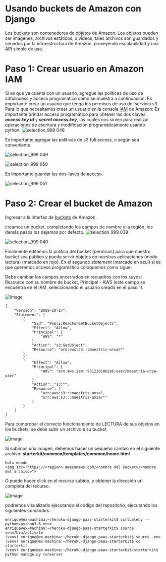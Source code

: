 # Usando buckets de Amazon con Django

Los [buckets](https://docs.aws.amazon.com/AmazonS3/latest/dev/Introduction.html#BasicsBuckets) son contenedores de [objetos](https://docs.aws.amazon.com/AmazonS3/latest/dev/Introduction.html#BasicsObjects) de Amazon. Los objetos pueden ser imágenes, archivos estáticos, o  videos; tales archivos son guardados y servidos por la infraestructura de Amazon, proveyendo escalabilidad y una API simple de uso.

# Paso 1: Crear usuario en Amazon IAM

Si es que ya cuenta con un usuario, agregue las políticas de uso de s3fullacess y acceso programático como se muestra a continuación. Es importante crear un usuario que tenga los permisos de uso del servicio s3. Para lo que necesitamos crear un usuario en la consola [IAM](https://console.aws.amazon.com/iam/home?region=us-east-1) de Amazon:
Es importante brindar acceso programático para obtener las dos claves: **_access key id_** y **_secret access key_**, las cuales nos sirven para realizar operaciones de escritura y modificación programáticamente usando python.
![selection_999 048](https://user-images.githubusercontent.com/5711590/42295295-4fe7349a-7fae-11e8-96c3-83f6ee90d5f0.png)

Es importante agregar las políticas de s3 full access, o según sea conveniente:

![selection_999 049](https://user-images.githubusercontent.com/5711590/42295335-c27a2fd0-7fae-11e8-832e-d91841e60339.png)

![selection_999 050](https://user-images.githubusercontent.com/5711590/42295510-c11ca5f8-7fb0-11e8-9fd9-e3f21ad54f03.png)

Es importante guardar las dos llaves de acceso.

![selection_999 051](https://user-images.githubusercontent.com/5711590/42295573-5ca28fec-7fb1-11e8-832b-6c631582b64e.png)

# Paso 2: Crear el bucket de Amazon

Ingresar a la interfaz de [buckets](https://s3.console.aws.amazon.com/s3/home) de Amazon. 

creamos un bucket, completando los campos de nombre y la región, los demás pasos los dejamos por defecto.
![selection_999 039](https://user-images.githubusercontent.com/5711590/42295748-35cbb6b2-7fb3-11e8-82be-c0314e741cd9.png)

![selection_999 040](https://user-images.githubusercontent.com/5711590/42295757-422ee1cc-7fb3-11e8-96f0-508e8c208145.png)

Finalmente editamos la política del bucket (permisos) para que nuestro bucket sea público y pueda servir objetos en nuestras aplicaciones (modo lectura) (marcado en rojo). En el segundo _statement_ (marcado en azul) si es que queremos acceso programático coloquemos como sigue:

Debe cambiar los campos encerrados en recuadros con los suyos: Resource con su nombre de bucket, Principal - AWS (este campo se encuentra en el IAM, seleccionando el usuario creado en el paso 1).

![image](https://user-images.githubusercontent.com/5711590/42296093-13c5be06-7fb7-11e8-815a-ef337b6e729b.png)


```
{
    "Version": "2008-10-17",
    "Statement": [
        {
            "Sid": "PublicReadForGetBucketObjects",
            "Effect": "Allow",
            "Principal": {
                "AWS": "*"
            },
            "Action": "s3:GetObject",
            "Resource": "arn:aws:s3:::maestris-unsa/*"
        },
        {
            "Effect": "Allow",
            "Principal": {
                "AWS": "arn:aws:iam::931228108296:user/maestria-unsa-user"
            },
            "Action": "s3:*",
            "Resource": [
                "arn:aws:s3:::maestris-unsa",
                "arn:aws:s3:::maestris-unsa/*"
            ]
        }
    ]
}
```
Para comprobar el correcto funcionamiento de LECTURA de sus objetos en los buckets, se debe subir un archivo a su bucket. 

![image](https://user-images.githubusercontent.com/5711590/42296193-4a136a48-7fb8-11e8-8fa6-b84ba4cce4e7.png)

Si subimos una imagen, debemos hacer un pequeño cambio en el siguiente archivo: **starterkit/common/templates/common/home.html**

```
hola mundo
<img src="https://<region>.amazonaws.com/<nombre del bucket>/<nombre del archivo>">
```
O puede hacer click en el recurso subido, y obtener la dirección url completa del recurso.

![image](https://user-images.githubusercontent.com/5711590/42296481-19cc1430-7fbc-11e8-8365-27ce2467823e.png)

podremos visualizarlo ejecutando el código del repositorio, ejecutando los siguientes comandos.

```
enrique@ex-machina:~/heroku-django-paas-starterkit$ virtualenv --python=python3.6 venv
enrique@ex-machina:~/heroku-django-paas-starterkit$ source venv/bin/activate
(venv) enrique@ex-machina:~/heroku-django-paas-starterkit$ source .env
(venv) enrique@ex-machina:~/heroku-django-paas-starterkit$ cd starterkit
(venv) enrique@ex-machina:~/heroku-django-paas-starterkit/starterkit$ python manage.py runserver
```











